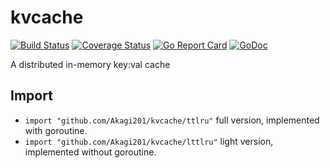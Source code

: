 # kvcache

[![Build Status](https://travis-ci.org/Akagi201/kvcache.svg)](https://travis-ci.org/Akagi201/kvcache) [![Coverage Status](https://coveralls.io/repos/github/Akagi201/kvcache/badge.svg?branch=master)](https://coveralls.io/github/Akagi201/kvcache?branch=master) [![Go Report Card](https://goreportcard.com/badge/github.com/Akagi201/kvcache)](https://goreportcard.com/report/github.com/Akagi201/kvcache) [![GoDoc](https://godoc.org/github.com/Akagi201/kvcache?status.svg)](https://godoc.org/github.com/Akagi201/kvcache)

A distributed in-memory key:val cache

## Import

* `import "github.com/Akagi201/kvcache/ttlru"` full version, implemented with goroutine.
* `import "github.com/Akagi201/kvcache/lttlru"` light version, implemented without goroutine.

